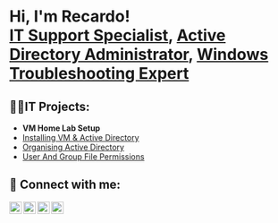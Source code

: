 <h1>Hi, I'm Recardo! <br/><a href="https://github.com/joshmadakor1">IT Support Specialist</a>, <a href="https://www.linkedin.com/in/joshmadakor/">Active Directory Administrator</a>, <a href="https://www.youtube.com/c/joshmadakor">Windows Troubleshooting Expert</a></h1>

<h2>👨‍💻IT Projects:</h2>

- <b>VM Home Lab Setup</b>
- [Installing VM & Active Directory](https://github.com/RecardoIT/Installing-Active-Directory)
- [Organising Active Directory](https://github.com/RecardoIT/Organising-Active-Directory)
- [User And Group File Permissions](https://github.com/RecardoIT/File-And-User-Permissions)

<h2> 🤳 Connect with me:</h2>

[<img align="left" alt="JoshMadakor | YouTube" width="22px" src="https://cdn.jsdelivr.net/npm/simple-icons@v3/icons/youtube.svg" />][youtube]
[<img align="left" alt="JoshMadakor | Twitter" width="22px" src="https://cdn.jsdelivr.net/npm/simple-icons@v3/icons/twitter.svg" />][twitter]
[<img align="left" alt="JoshMadakor | LinkedIn" width="22px" src="https://cdn.jsdelivr.net/npm/simple-icons@v3/icons/linkedin.svg" />][linkedin]
[<img align="left" alt="JoshMadakor | Instagram" width="22px" src="https://cdn.jsdelivr.net/npm/simple-icons@v3/icons/instagram.svg" />][instagram]

[twitter]: https://twitter.com/joshmadakor
[youtube]: https://www.youtube.com/c/joshmadakor
[instagram]: https://www.instagram.com/joshmadakor/
[linkedin]: (https://www.linkedin.com/in/recardo-carlin-4073b5335/)
